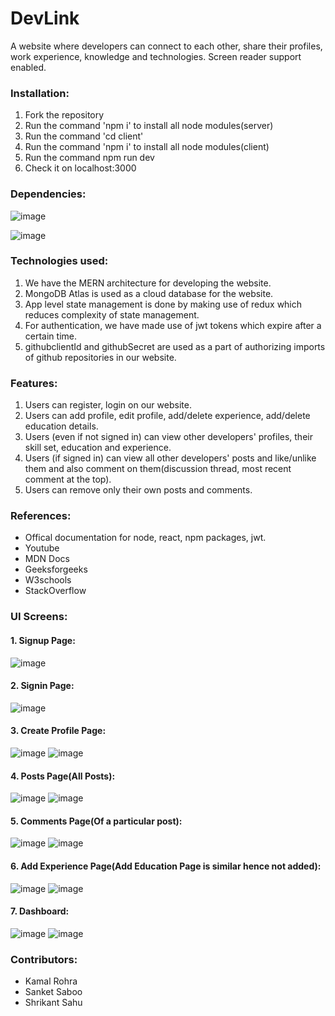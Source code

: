 # DevLink

A website where developers can connect to each other, share their profiles, work experience, knowledge and technologies.
Screen reader support enabled.

### Installation:

1. Fork the repository
2. Run the command 'npm i' to install all node modules(server)
3. Run the command 'cd client'
4. Run the command 'npm i' to install all node modules(client)
5. Run the command npm run dev
6. Check it on localhost:3000

### Dependencies:

![image](https://user-images.githubusercontent.com/59798672/146941895-2cde657e-e4a4-41eb-b589-70f7124d0cff.png)

![image](https://user-images.githubusercontent.com/59798672/146942036-a6618db6-df7e-4a6f-90c8-ddbb74a121ff.png)

### Technologies used:

1. We have the MERN architecture for developing the website.
2. MongoDB Atlas is used as a cloud database for the website.
3. App level state management is done by making use of redux which reduces complexity of state management.
4. For authentication, we have made use of jwt tokens which expire after a certain time.
5. githubclientId and githubSecret are used as a part of authorizing imports of github repositories in our website.

### Features:

1. Users can register, login on our website.
2. Users can add profile, edit profile, add/delete experience, add/delete education details. 
3. Users (even if not signed in) can view other developers' profiles, their skill set, education and experience.
4. Users (if signed in) can view all other developers' posts and like/unlike them and also comment on them(discussion thread, most recent comment at the top).
5. Users can remove only their own posts and comments.

### References:

* Offical documentation for node, react, npm packages, jwt.
* Youtube
* MDN Docs
* Geeksforgeeks
* W3schools
* StackOverflow

### UI Screens:

#### 1. Signup Page:

![image](https://user-images.githubusercontent.com/59798672/146943766-db6ae521-394f-41ad-b7dc-a2495644494c.png)

#### 2. Signin Page:

![image](https://user-images.githubusercontent.com/59798672/146943846-e03a3c2b-d4ff-4f14-b403-e6ef473757e6.png)

#### 3. Create Profile Page:

![image](https://user-images.githubusercontent.com/59798672/146945864-110afc17-2d85-4f44-8ccd-53319a54b417.png)
![image](https://user-images.githubusercontent.com/59798672/146945900-16758cbd-c5c1-404c-8d64-d48e9b3e1518.png)

#### 4. Posts Page(All Posts):

![image](https://user-images.githubusercontent.com/59798672/146945980-bf2e0666-e1c7-4938-84a7-287be150e178.png)
![image](https://user-images.githubusercontent.com/59798672/146946016-05f10c21-fae5-4e8b-a299-8f00e0798a5f.png)

#### 5. Comments Page(Of a particular post):

![image](https://user-images.githubusercontent.com/59798672/146946082-e62b3b08-2db6-41d2-a344-bb94476a5e73.png)
![image](https://user-images.githubusercontent.com/59798672/146946109-7fd87e92-05a9-4076-a78c-f216bd04ad56.png)

#### 6. Add Experience Page(Add Education Page is similar hence not added):

![image](https://user-images.githubusercontent.com/59798672/146946379-b0f15bf7-7803-42ca-9e96-d0b607d8dba6.png)
![image](https://user-images.githubusercontent.com/59798672/146946423-b8bd11ea-8bb5-4fea-925e-ca24a8c67537.png)

#### 7. Dashboard:

![image](https://user-images.githubusercontent.com/59798672/146946865-cd9d80fb-9759-4720-901f-bc4cef2181c4.png)
![image](https://user-images.githubusercontent.com/59798672/146946894-f8a509b9-9458-4797-abc4-86168f6d5bf1.png)

### Contributors:

* Kamal Rohra
* Sanket Saboo
* Shrikant Sahu



